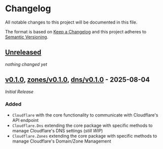 # Changelog

All notable changes to this project will be documented in this file.

The format is based on [Keep a Changelog](https://keepachangelog.com/en/1.0.0/)
and this project adheres to [Semantic Versioning](https://semver.org/spec/v2.0.0.html).

## [Unreleased]

_nothing changed yet_

## [v0.1.0], [zones/v0.1.0], [dns/v0.1.0] - 2025-08-04

_Initial Release_

### Added

- `Cloudflare` with the core functionality to communicate with Cloudflare's API endpoint
- `Cloudflare.Dns` extending the core package with specific methods to manage Cloudflare's DNS settings (_still WIP_)
- `Cloudflare.Zones` extending the core package with specific methods to manage Cloudflare's Domain/Zone Management



[Unreleased]: https://github.com/AM-WD/cloudflare-api/compare/v0.1.0...HEAD

[v0.1.0]: https://github.com/AM-WD/cloudflare-api/commits/v0.1.0
[dns/v0.1.0]: https://github.com/AM-WD/cloudflare-api/commits/dns/v0.1.0
[zones/v0.1.0]: https://github.com/AM-WD/cloudflare-api/commits/zones/v0.1.0
